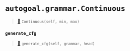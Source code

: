 # `autogoal.grammar.Continuous`

> [📝](https://github.com/autogal/autogoal/blob/main/autogoal/grammar/_cfg.py#L354)
> `Continuous(self, min, max)`

### `generate_cfg`

> [📝](https://github.com/autogoal/autogoal/blob/main/autogoal/grammar/_cfg.py#L358)
> `generate_cfg(self, grammar, head)`

